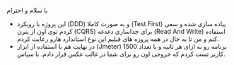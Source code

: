 با سلام و احترام
- این پروژه با رویکرد (DDD) و به صورت کاملا (Test First) پیاده سازی شده و سعی کردم توی اون از پترن (CQRS) برای جداسازی دغدغه (Read And Write) استفاده کنم و من تا به حال در همه پروزه های قبلیم این نوع استاندارد هارو رعایت کردم.
- در نهایت هم با استفاده از ابزار (Jmeter) برنامه رو به ازای هر ثانیه و با تعداد 1500 کاربر تست کردم که خروجی اون رو برای شما در غالب عکس قرار دادم.
با سپاس.
